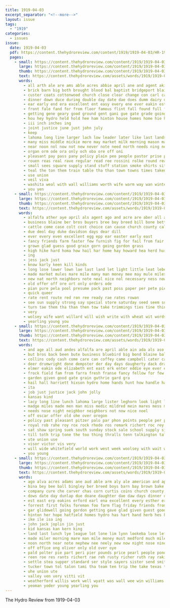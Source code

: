 ```yaml
---
title: 1919-04-03
excerpt_separator: "<!--more-->"
layout: issue
tags:
  - "1919"
categories:
  - issues
issue:
  date: 1919-04-03
  pdf: https://content.thehydroreview.com/content/1919/1919-04-03/HR-1919-04-03.pdf
  pages:
    - small: https://content.thehydroreview.com/content/1919/1919-04-03/small/HR-1919-04-03-01.jpg
      large: https://content.thehydroreview.com/content/1919/1919-04-03/large/HR-1919-04-03-01.jpg
      thumb: https://content.thehydroreview.com/content/1919/1919-04-03/thumbnails/HR-1919-04-03-01.jpg
      text: https://content.thehydroreview.com/assets/words/1919/1919-04-03/HR-1919-04-03-01.txt
      words:
        - all arth ale are ams able acres abbie april ane and agent akin ast ange american ata
        - brick barn big both brought blood bal baptist bridgeport blaine bremer been buy basket but bas bond barra best bost band bont bank bill bias bills bunch bush banks bring borrow business better
        - custer coats cottonwood church close clear change con carl cattle cream churches chambers call come city caddo cia coffee can county callie corner carry
        - dinner down duce during double day date dae does dumm dairy demand
        - ear early end era excellent ent easy every ene ever eakin estes
        - front fale fand for from floor famous flint fall found full farmer farm folks fine ford friend farms fair fast
        - getting gene geary good ground gent gani gue gate grade going
        - hou hey hydro held hold hee ham hinton house homes home hie how herbig had hens handy has her half honor henke high haw
        - iii inch inches ing
        - joint justice june just john july
        - keep
        - lahoma long line larger lach low leader later like last lands liberal little level lechner list left land large
        - many miss middle mickie more may market milk morning mason mail mule marth most mus money mens mitchell mans mar men mark mat mote mana mory man much matters
        - near noon nol now not new never note need north needs ning neigh nor newton nora
        - organ orm ode ora only och oba ore off oni
        - pleasant pay pass pany policy plain peo people pastor prise present pet profit persons poor plate puls president pro
        - rouen reas real rave regular read ree rossini rolke round ready ray renn rak rack render raymer rate
        - small sees square supply stand stuff station smoke shirts sites sessions sir say special six storms smaller service surplus suit summer school sell stock see space show sunday storm silos sealy schools she sat sales selling seen sule sale saturday single soe socia sen silo
        - teal the ton them train table tha than town towns times taken track tell toa too thing tines thou talk trip tey then tine thie thick thal
        - use union
        - veil viva
        - washita weal with wall williams worth wife warm way wan winters want work will well winter wages wil wish why was war walls word
        - you yen
    - small: https://content.thehydroreview.com/content/1919/1919-04-03/small/HR-1919-04-03-02.jpg
      large: https://content.thehydroreview.com/content/1919/1919-04-03/large/HR-1919-04-03-02.jpg
      thumb: https://content.thehydroreview.com/content/1919/1919-04-03/thumbnails/HR-1919-04-03-02.jpg
      text: https://content.thehydroreview.com/assets/words/1919/1919-04-03/HR-1919-04-03-02.txt
      words:
        - alfalfa ather aye april als agent ago and acre are aber all ach amon
        - business blaine ber bros buyers bree boy breed bill bone better barn bee bottom berth both bulls buy big best bale breeding back bus body but boys
        - cattle come case colt cost choice can cause church county call colts chet chan car care caddo city class certain cody
        - due deol day duke davidson days dear dill
        - ever every even excellent egg epp ear easter early east
        - fancy friends farm faster few furnish fig for fail from fair full far foot figures farmer fee field first fey
        - grown glad guess good grain gorn going gordon grass
        - high hike hard homa how hail har home hay howard hea herd hurt hoe hall her house head hydro had
        - ing
        - jess jack just
        - know karly keen kill kinds
        - long lose lower lown lae last land let light little leat lebel levi lum lacy line loss less lala large low
        - made market mules mare mile many man money mee may mule miles much more men mighty most male
        - new nat north neighbors note neal nice nol necessary ness now numbers not
        - old offer off ore ort only orders ode
        - pian pure pela pool presume pack past poss paper per pete pies pie plantin price pee
        - quick queer
        - rate rent route red ron ree ready rae rates rowan
        - see sun supply strong say special store saturday seed seem sudan service single selling steve sales stand seen smooth sale stands stunz standing scott seeds stock sunday season such stocks sat state sup sunda
        - turn tae them tha than then tow take trimmings ties tine thing towns taken town the terrell tate too thi toa tell
        - very
        - wolsey wife want willard will wish write with wheat wit words way white ways work west working word was well weatherford week wait while
        - yearling young you
    - small: https://content.thehydroreview.com/content/1919/1919-04-03/small/HR-1919-04-03-03.jpg
      large: https://content.thehydroreview.com/content/1919/1919-04-03/large/HR-1919-04-03-03.jpg
      thumb: https://content.thehydroreview.com/content/1919/1919-04-03/thumbnails/HR-1919-04-03-03.jpg
      text: https://content.thehydroreview.com/assets/words/1919/1919-04-03/HR-1919-04-03-03.txt
      words:
        - and age all aud andes alfalfa are april able ain ada als aso ake ables
        - but bros back been bute business bluebird big bond blaine bal bulls blue barre buy breeding barn brabant best bell brood bird buff barber burley bulk bone bio baake body
        - collins cody cash come care can coffey came campbell cater cattle city choice creek cousin colt cal caller clyde cannon
        - deer drumwright done dempster der day days daugherty dack draft doubt dard drop down dooley drum date
        - elmer eakin ede elizabeth ent east erk enter eddie eye ever ethel eves
        - frock field fam from farra fresh franse fancy fellow for few fine full folks fire feast
        - garden given good gate grain guthrie gard gra
        - hail hall harriett hixson hydro home hands hunt how handle has horse head had hom hair high hope her hen hol hebb heen hot him
        - ita
        - job just justice jack john jolly
        - kansas kind
        - lacy long line lunch lahoma large lister leghorn look light lightning less left last lor like lose ludwick lion
        - madge miles made men man miss medic mildred mein mares mess miller mealy mens market merit monday morgan many mary meats missouri
        - needs nose night neighbor neighbors not now nice noel
        - off oscar offer old ohe over oregon
        - policy past pleasant pitzer palo par phon points people per plan powell pie pipe patron pola perfect princess part pope pot
        - royal rob rahe roy rox rock rhode ros remark richert roc rey
        - sat shaw spring suek south sunday stock sale school supply size subject season stallion sota soon sell store seven super save sian schreck saturday seed selling strong she spencer scott son stands stand spahr see self supper sea schon
        - till toth trip tone the too thing thralls tenn talkington talk tam taken test tas tention tor tue tobacco try tonic terrell
        - ute union use
        - visor victor vis very
        - will wide whitefield world work west week woolsey with wait well was wife want wayt weck win went
        - you young
    - small: https://content.thehydroreview.com/content/1919/1919-04-03/small/HR-1919-04-03-04.jpg
      large: https://content.thehydroreview.com/content/1919/1919-04-03/large/HR-1919-04-03-04.jpg
      thumb: https://content.thehydroreview.com/content/1919/1919-04-03/thumbnails/HR-1919-04-03-04.jpg
      text: https://content.thehydroreview.com/assets/words/1919/1919-04-03/HR-1919-04-03-04.txt
      words:
        - ago alva acres adams ane aud able arm aly ale american and april allen adee arthur all are ala
        - bina bey bee ball bingley ber breed boys barn bay brown bake brood boschert bill burg been bank baby burkhalter blacks but bring blood butt brother black big bridle breeding bays bradley base bille butler ben blown best bartel business
        - company cure che carver chas corn curtis coins church county clyde cease credit cash clerk canyon colts cedar come cross carn city couch
        - dows date day dunlap due doane daughter dae daw days dinner ditmore dow door
        - est east erp eakins erford earl ena excellent every esther ero
        - forrest first folks foreman foo farm flag friday friends from free fine fellow for few fon fost favor fields
        - gar glidewell going gordon getting gave glad given guest good general gladys game george grass
        - hinton her hope hatfield homes hydro has hart hand herb hes halls how honor health half hyde halal hattie harry halt house hens high heen hye harrow hamilton harness hands home hew
        - ike ile isa ing
        - john jack joplin jin just
        - kid kansas kan kern king
        - land last lunch lye league lot lone lim lynn lookeba lose left light little let
        - made miler morning mare man mile money must medford much miles mares moots monday mule mills mealy med mill moore milk mage men miss menary morgan
        - noon north near note nephew nee neely new now night nose nine nun
        - off office ong oliver only old over oye
        - pald polter pie part peri pier pounds price pearl people pond perfect pleasant paar per pure past pic public pleas payment phyllis pack pel place peebles poor points poag
        - reen roe res rants richert rae reh rusty richer ruth ray rakin ridge ree rey reer red reynolds
        - settle stea supper standard ser style sayers sister send smith scarth stands stroke season saturday sitter swarts suter sell stand sai said south special shown sick seed soon stover shannon stallion sat settler shelton sylvester small star seven stay seal sunda sunday sal such scott start staples size schools still she sewing school sudan store
        - tucker town tol talon tami tha team ten trip the take texas talk taken table tharp
        - uhe union ute
        - valley ven very vitti vit
        - weatherford willis work well wyatt was wall wee win williams wil winners will week weight west wife with
        - yeoman yoder young yearling you
---
```


The Hydro Review from 1919-04-03

<!--more-->

